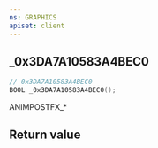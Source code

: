 ```yaml
---
ns: GRAPHICS
apiset: client
---
```

## _0x3DA7A10583A4BEC0

```c
// 0x3DA7A10583A4BEC0
BOOL _0x3DA7A10583A4BEC0();
```

ANIMPOSTFX_*


## Return value